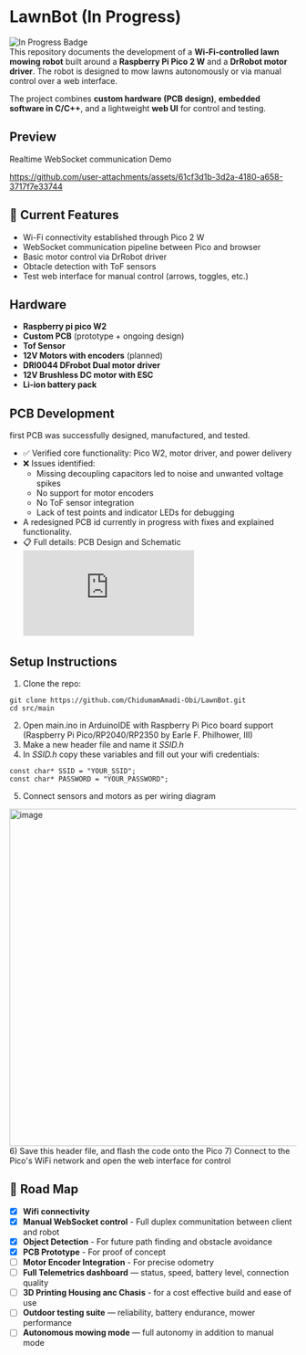 # LawnBot (In Progress)

![In Progress Badge](https://img.shields.io/badge/status-in%20progress-orange)  
This repository documents the development of a **Wi-Fi-controlled lawn mowing robot** built around a **Raspberry Pi Pico 2 W** and a **DrRobot motor driver**. The robot is designed to mow lawns autonomously or via manual control over a web interface. 

The project combines **custom hardware (PCB design)**, **embedded software in C/C++**, and a lightweight **web UI** for control and testing.

## Preview 
Realtime WebSocket communication Demo

https://github.com/user-attachments/assets/61cf3d1b-3d2a-4180-a658-3717f7e33744

## 🔧 Current Features 
- Wi-Fi connectivity established through Pico 2 W  
- WebSocket communication pipeline between Pico and browser
- Basic motor control via DrRobot driver
- Obtacle detection with ToF sensors
- Test web interface for manual control (arrows, toggles, etc.)

## Hardware
- **Raspberry pi pico W2**
- **Custom PCB** (prototype + ongoing design)
- **Tof Sensor**
- **12V Motors with encoders** (planned)
- **DRI0044 DFrobot Dual motor driver**
- **12V Brushless DC motor with ESC**
- **Li-ion battery pack**

## PCB Development
first PCB was successfully designed, manufactured, and tested.
- ✅ Verified core functionality: Pico W2, motor driver, and power delivery
- ❌ Issues identified:
  * Missing decoupling capacitors led to noise and unwanted voltage spikes
  * No support for motor encoders
  * No ToF sensor integration
  * Lack of test points and indicator LEDs for debugging
- A redesigned PCB id currently in progress with fixes and explained functionality.
- 📋 Full details: PCB Design and Schematic ![README.md](https://github.com/ChidumamAmadi-Obi/LawnBot/blob/main/PCB%20Design%20and%20Schematic/README.md)

## Setup Instructions 
1) Clone the repo:
```
git clone https://github.com/ChidumamAmadi-Obi/LawnBot.git
cd src/main
```
2) Open main.ino in ArduinoIDE with Raspberry Pi Pico board support (Raspberry Pi Pico/RP2040/RP2350 by Earle F. Philhower, III)
3) Make a new header file and name it *SSID.h*
4) In *SSID.h* copy these variables and fill out your wifi credentials:
```
const char* SSID = "YOUR_SSID";
const char* PASSWORD = "YOUR_PASSWORD";
```
5) Connect sensors and motors as per wiring diagram
<img width="785" height="591" alt="image" src="https://github.com/user-attachments/assets/3da6f02e-182f-440f-a1f8-668f92b3b850" />
6) Save this header file, and flash the code onto the Pico
7) Connect to the Pico's WiFi network and open the web interface for control

## 🚀 Road Map
- [x] **Wifi connectivity**
- [x] **Manual WebSocket control** - Full duplex communitation between client and robot
- [x] **Object Detection** - For future path finding and obstacle avoidance
- [x] **PCB Prototype** - For proof of concept
- [ ] **Motor Encoder Integration** - For precise odometry
- [ ] **Full Telemetrics dashboard** — status, speed, battery level, connection quality
- [ ] **3D Printing Housing anc Chasis** - for a cost effective build and ease of use
- [ ] **Outdoor testing suite** — reliability, battery endurance, mower performance
- [ ] **Autonomous mowing mode** — full autonomy in addition to manual mode
